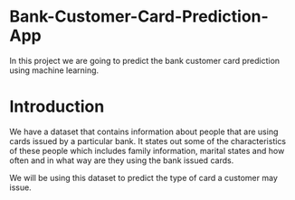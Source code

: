 # Bank-Customer-Card-Prediction-App
In this project we are going to predict the bank customer card prediction using machine learning.

# Introduction
We have a dataset that contains information about people that are using cards issued by a particular bank. It states out some of 
the characteristics of these people which includes family information, marital states and how often and in what way are they using 
the bank issued cards. 

We will be using this dataset to predict the type of card a customer may issue.
